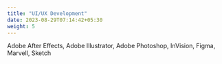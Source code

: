 ```yaml
---
title: "UI/UX Development"
date: 2023-08-29T07:14:42+05:30
weight: 5
---
```


Adobe After Effects, Adobe Illustrator, Adobe Photoshop, InVision, Figma, Marvell, Sketch
